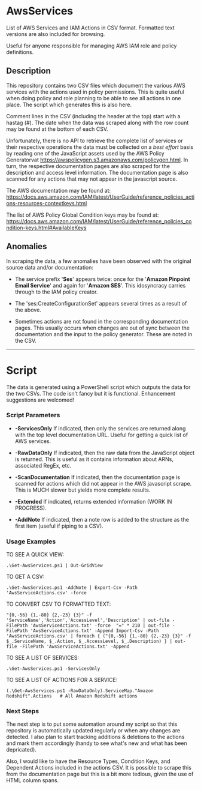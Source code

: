 # AwsServices
List of AWS Services and IAM Actions in CSV format.
Formatted text versions are also included for browsing.

Useful for anyone responsible for managing AWS IAM role and policy definitions.

## Description
This repository contains two CSV files which document the various AWS services with the
actions used in policy permissions. This is quite useful when doing policy and role planning
to be able to see all actions in one place. The script which generates this is also here.

Comment lines in the CSV (including the header at the top) start with a hastag (#).  The date
when the data was scraped along with the row count may be found at the bottom of each CSV.

Unfortunately, there is no API to retrieve the complete list of services or their respective operations
the data must be collected on a *best effort* basis by reading one of the JavaScript assets used by the
AWS Policy Generatorvat https://awspolicygen.s3.amazonaws.com/policygen.html.
In turn, the respective documentation pages are also scraped for the description and access level information.
The documentation page is also scanned for any actions that may not appear in the javascript source.

The AWS documentation may be found at:
https://docs.aws.amazon.com/IAM/latest/UserGuide/reference_policies_actions-resources-contextkeys.html

The list of AWS Policy Global Condition keys may be found at:
https://docs.aws.amazon.com/IAM/latest/UserGuide/reference_policies_condition-keys.html#AvailableKeys

## Anomalies
In scraping the data, a few anomalies have been observed with the original source data and/or documentation:

* The service prefix '**Ses**' appears twice: once for the '**Amazon Pinpoint Email Service**' and
again for '**Amazon SES**'.  This idosyncracy carries through to the IAM policy creator.

* The 'ses:CreateConfigurationSet' appears several times as a result of the above.

* Sometimes actions are not found in the corresponding documentation pages. This usually occurs when changes
are out of sync between the documentation and the input to the policy generator.
  These are noted in the CSV.

---
# Script
The data is generated using a PowerShell script which outputs the data for the two CSVs.
The code isn't fancy but it is functional. Enhancement suggestions are welcomed!

### Script Parameters

* **-ServicesOnly**
  If indicated, then only the services are returned along with the top level documentation URL.
  Useful for getting a quick list of AWS services.

* **-RawDataOnly**
	If indicated, then the raw data from the JavaScript object is returned.  This is useful
	as it contains information about ARNs, associated RegEx, etc.
  
* **-ScanDocumentation**
	If indicated, then the documentation page is scanned for actions which did not
	appear in the AWS javascript scrape.  This is MUCH slower but yields more complete results.
  
* **-Extended**
	If indicated, returns extended information (WORK IN PROGRESS).
  
* **-AddNote**
	If indicated, then a note row is added to the structure as the first item (useful if piping to a CSV).
	
### Usage Examples

TO SEE A QUICK VIEW:

``.\Get-AwsServices.ps1 | Out-GridView``
	
TO GET A CSV:

``.\Get-AwsServices.ps1 -AddNote | Export-Csv -Path 'AwsServiceActions.csv' -force``
		
TO CONVERT CSV TO FORMATTED TEXT:

``"{0,-56} {1,-80} {2,-23} {3}" -f 'ServiceName','Action','AccessLevel','Description' | out-file -FilePath 'AwsServiceActions.txt' -force 
"=" * 210 | out-file -FilePath 'AwsServiceActions.txt' -Append
	Import-Csv -Path 'AwsServiceActions.csv' | foreach { ("{0,-56} {1,-80} {2,-23} {3}" -f $_.ServiceName, $_.Action, $_.AccessLevel, $_.Description) } | out-file -FilePath 'AwsServiceActions.txt' -Append``

TO SEE A LIST OF SERVICES:

``.\Get-AwsServices.ps1 -ServicesOnly``
	
TO SEE A LIST OF ACTIONS FOR A SERVICE:

``(.\Get-AwsServices.ps1 -RawDataOnly).ServiceMap."Amazon Redshift".Actions   # All Amazon Redshift actions``


### Next Steps
The next step is to put some automation around my script so that this repository is automatically
updated regularly or when any changes are detected. I also plan to start tracking additions & deletions
to the actions and mark them accordingly (handy to see what's new and what has been depricated).

Also, I would like to have the Resource Types, Condition Keys, and Dependent Actions included
in the actions CSV. It is possible to scrape this from the documentation page but this is a bit
more tedious, given the use of HTML column spans.
